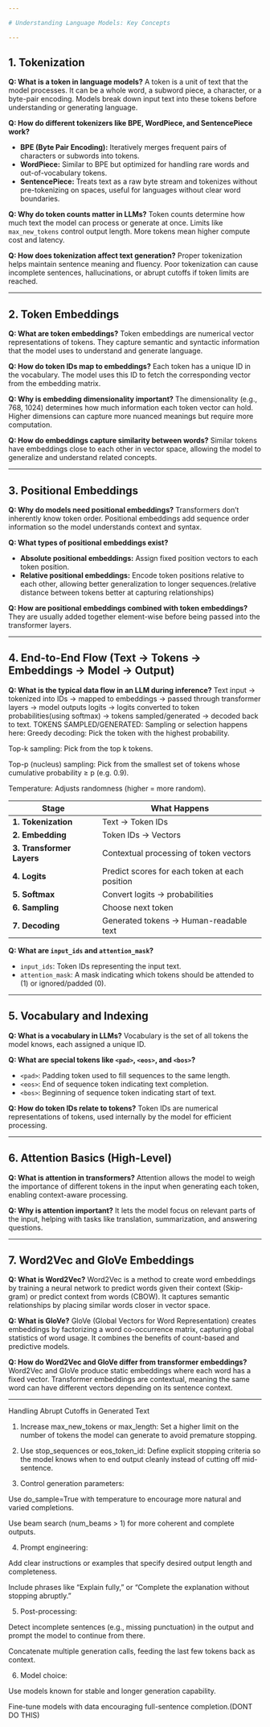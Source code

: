 ```yaml
---

# Understanding Language Models: Key Concepts

---
```


## 1. Tokenization

**Q: What is a token in language models?**
A token is a unit of text that the model processes. It can be a whole word, a subword piece, a character, or a byte-pair encoding. Models break down input text into these tokens before understanding or generating language.

**Q: How do different tokenizers like BPE, WordPiece, and SentencePiece work?**

* **BPE (Byte Pair Encoding):** Iteratively merges frequent pairs of characters or subwords into tokens.
* **WordPiece:** Similar to BPE but optimized for handling rare words and out-of-vocabulary tokens.
* **SentencePiece:** Treats text as a raw byte stream and tokenizes without pre-tokenizing on spaces, useful for languages without clear word boundaries.

**Q: Why do token counts matter in LLMs?**
Token counts determine how much text the model can process or generate at once. Limits like `max_new_tokens` control output length. More tokens mean higher compute cost and latency.

**Q: How does tokenization affect text generation?**
Proper tokenization helps maintain sentence meaning and fluency. Poor tokenization can cause incomplete sentences, hallucinations, or abrupt cutoffs if token limits are reached.

---

## 2. Token Embeddings

**Q: What are token embeddings?**
Token embeddings are numerical vector representations of tokens. They capture semantic and syntactic information that the model uses to understand and generate language.

**Q: How do token IDs map to embeddings?**
Each token has a unique ID in the vocabulary. The model uses this ID to fetch the corresponding vector from the embedding matrix.

**Q: Why is embedding dimensionality important?**
The dimensionality (e.g., 768, 1024) determines how much information each token vector can hold. Higher dimensions can capture more nuanced meanings but require more computation.

**Q: How do embeddings capture similarity between words?**
Similar tokens have embeddings close to each other in vector space, allowing the model to generalize and understand related concepts.

---

## 3. Positional Embeddings

**Q: Why do models need positional embeddings?**
Transformers don’t inherently know token order. Positional embeddings add sequence order information so the model understands context and syntax.

**Q: What types of positional embeddings exist?**

* **Absolute positional embeddings:** Assign fixed position vectors to each token position.
* **Relative positional embeddings:** Encode token positions relative to each other, allowing better generalization to longer sequences.(relative distance between tokens better at capturing relationships)

**Q: How are positional embeddings combined with token embeddings?**
They are usually added together element-wise before being passed into the transformer layers.

---

## 4. End-to-End Flow (Text → Tokens → Embeddings → Model → Output)

**Q: What is the typical data flow in an LLM during inference?**
Text input → tokenized into IDs → mapped to embeddings → passed through transformer layers → model outputs logits → logits converted to token probabilities(using softmax) → tokens sampled/generated → decoded back to text.
TOKENS SAMPLED/GENERATED:
Sampling or selection happens here:
Greedy decoding: Pick the token with the highest probability.

Top-k sampling: Pick from the top k tokens.

Top-p (nucleus) sampling: Pick from the smallest set of tokens whose cumulative probability ≥ p (e.g. 0.9).

Temperature: Adjusts randomness (higher = more random).

| Stage                     | What Happens                                   |
| ------------------------- | ---------------------------------------------- |
| **1. Tokenization**       | Text → Token IDs                               |
| **2. Embedding**          | Token IDs → Vectors                            |
| **3. Transformer Layers** | Contextual processing of token vectors         |
| **4. Logits**             | Predict scores for each token at each position |
| **5. Softmax**            | Convert logits → probabilities                 |
| **6. Sampling**           | Choose next token                              |
| **7. Decoding**           | Generated tokens → Human-readable text         |


**Q: What are `input_ids` and `attention_mask`?**

* `input_ids`: Token IDs representing the input text.
* `attention_mask`: A mask indicating which tokens should be attended to (1) or ignored/padded (0).

---

## 5. Vocabulary and Indexing

**Q: What is a vocabulary in LLMs?**
Vocabulary is the set of all tokens the model knows, each assigned a unique ID.

**Q: What are special tokens like `<pad>`, `<eos>`, and `<bos>`?**

* `<pad>`: Padding token used to fill sequences to the same length.
* `<eos>`: End of sequence token indicating text completion.
* `<bos>`: Beginning of sequence token indicating start of text.

**Q: How do token IDs relate to tokens?**
Token IDs are numerical representations of tokens, used internally by the model for efficient processing.

---

## 6. Attention Basics (High-Level)

**Q: What is attention in transformers?**
Attention allows the model to weigh the importance of different tokens in the input when generating each token, enabling context-aware processing.

**Q: Why is attention important?**
It lets the model focus on relevant parts of the input, helping with tasks like translation, summarization, and answering questions.

---

## 7. Word2Vec and GloVe Embeddings

**Q: What is Word2Vec?**
Word2Vec is a method to create word embeddings by training a neural network to predict words given their context (Skip-gram) or predict context from words (CBOW). It captures semantic relationships by placing similar words closer in vector space.

**Q: What is GloVe?**
GloVe (Global Vectors for Word Representation) creates embeddings by factorizing a word co-occurrence matrix, capturing global statistics of word usage. It combines the benefits of count-based and predictive models.

**Q: How do Word2Vec and GloVe differ from transformer embeddings?**
Word2Vec and GloVe produce static embeddings where each word has a fixed vector. Transformer embeddings are contextual, meaning the same word can have different vectors depending on its sentence context.

---
Handling Abrupt Cutoffs in Generated Text
1. Increase max_new_tokens or max_length:
Set a higher limit on the number of tokens the model can generate to avoid premature stopping.

2. Use stop_sequences or eos_token_id:
Define explicit stopping criteria so the model knows when to end output cleanly instead of cutting off mid-sentence.

3. Control generation parameters:

Use do_sample=True with temperature to encourage more natural and varied completions.

Use beam search (num_beams > 1) for more coherent and complete outputs.

4. Prompt engineering:

Add clear instructions or examples that specify desired output length and completeness.

Include phrases like “Explain fully,” or “Complete the explanation without stopping abruptly.”

5. Post-processing:

Detect incomplete sentences (e.g., missing punctuation) in the output and prompt the model to continue from there.

Concatenate multiple generation calls, feeding the last few tokens back as context.

6. Model choice:

Use models known for stable and longer generation capability.

Fine-tune models with data encouraging full-sentence completion.(DONT DO THIS)


